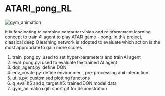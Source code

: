 # ATARI_pong_RL
![gym_animation](https://github.com/ryanyu512/ATARI_pong_RL/assets/19774686/04c8a0fc-f80b-407b-9b93-026bf4b115de)

It is fancinating to combine computer vision and reinforcement learning concept to train AI agent to play ATARI game - pong. In this project, classical deep Q learning network is adopted to evaluate which action is the most appropriate to gain more scores. 

1. train_pong.py: used to set hyper-parameters and train AI agent
2. eval_pong.py: used to evaluate the trained AI agent
3. dqn_agent.py: define DQN
4. env_create.py: define environment, pre-processing and interaction
5. utils.py: customised plotting functions
6. q_eval.h5 and q_target.h5: trained DQN model data
7. gym_animation.gif: short gif for demonstration
